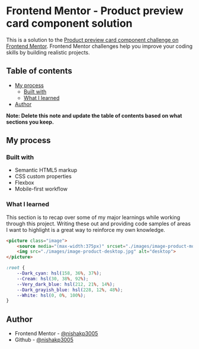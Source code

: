 # Frontend Mentor - Product preview card component solution

This is a solution to the [Product preview card component challenge on Frontend Mentor](https://www.frontendmentor.io/challenges/product-preview-card-component-GO7UmttRfa). Frontend Mentor challenges help you improve your coding skills by building realistic projects. 

## Table of contents

- [My process](#my-process)
  - [Built with](#built-with)
  - [What I learned](#what-i-learned)
- [Author](#author)

**Note: Delete this note and update the table of contents based on what sections you keep.**

## My process

### Built with

- Semantic HTML5 markup
- CSS custom properties
- Flexbox
- Mobile-first workflow

### What I learned

This section is to recap over some of my major learnings while working through this project. Writing these out and providing code samples of areas I want to highlight is a great way to reinforce my own knowledge.

```html
<picture class="image">
    <source media="(max-width:375px)" srcset="./images/image-product-mobile.jpg" alt = "mobile ">
    <img src="./images/image-product-desktop.jpg" alt="desktop">
</picture>
```
```css
:root {
    --Dark_cyan: hsl(158, 36%, 37%);
    --Cream: hsl(30, 38%, 92%);
    --Very_dark_blue: hsl(212, 21%, 14%);
    --Dark_grayish_blue: hsl(228, 12%, 48%);
    --White: hsl(0, 0%, 100%);
}
```
## Author

- Frontend Mentor - [@nishakp3005](https://www.frontendmentor.io/profile/nishakp3005)
- Github - [@nishakp3005](https://github.com/nishakp3005)
